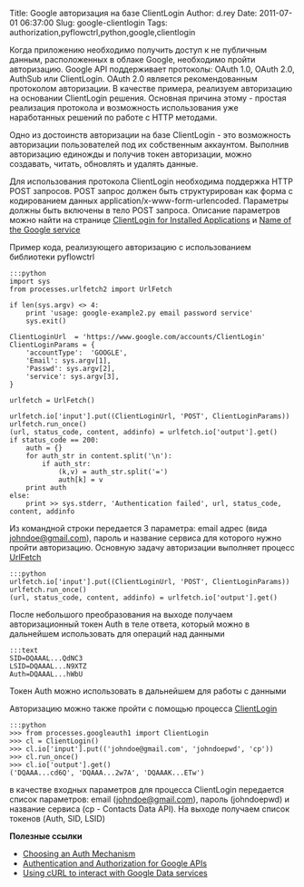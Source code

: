 Title: Google авторизация на базе ClientLogin
Author: d.rey
Date: 2011-07-01 06:37:00
Slug: google-clientlogin
Tags: authorization,pyflowctrl,python,google,clientlogin

Когда приложению необходимо получить доступ к не публичным данным, расположенных в облаке Google, необходимо пройти авторизацию. Google API поддерживает протоколы:  OAuth 1.0,  OAuth 2.0, AuthSub или ClientLogin.  OAuth 2.0 является рекомендованным протоколом авторизации. В качестве примера, реализуем авторизацию на основании ClientLogin решения. Основная причина этому - простая реализация протокола и возможность использования уже наработанных решений по работе с HTTP методами. 

Одно из достоинств авторизации на базе ClientLogin - это возможность авторизации пользователей под их собственным аккаунтом. Выполнив авторизацию единожды и получив токен авторизации, можно создавать, читать, обновлять и удалять данные.

Для использования протокола ClientLogin необходима поддержка HTTP POST запросов. POST запрос должен быть структурирован как форма с кодированием данных application/x-www-form-urlencoded. Параметры должны быть включены в тело POST запроса. Описание параметров можно найти на странице [ClientLogin for Installed Applications](http://code.google.com/apis/accounts/docs/AuthForInstalledApps.html) и [Name of the Google service](http://code.google.com/apis/gdata/faq.html#clientlogin)

Пример кода, реализующего авторизацию с использованием библиотеки pyflowctrl 

    :::python
    import sys
    from processes.urlfetch2 import UrlFetch
    
    if len(sys.argv) <> 4:
        print 'usage: google-example2.py email password service'
        sys.exit()
    
    ClientLoginUrl  = 'https://www.google.com/accounts/ClientLogin'
    ClientLoginParams = {
        'accountType':  'GOOGLE',   
        'Email': sys.argv[1],    
        'Passwd': sys.argv[2],
        'service': sys.argv[3], 
    }
    
    urlfetch = UrlFetch()
    
    urlfetch.io['input'].put((ClientLoginUrl, 'POST', ClientLoginParams))
    urlfetch.run_once()
    (url, status_code, content, addinfo) = urlfetch.io['output'].get()
    if status_code == 200:
        auth = {}
        for auth_str in content.split('\n'):
            if auth_str:
                (k,v) = auth_str.split('=')
                auth[k] = v
        print auth
    else:
        print >> sys.stderr, 'Authentication failed', url, status_code, content, addinfo 
        
Из командной строки передается 3 параметра: email адрес (вида johndoe@gmail.com), пароль и название сервиса для которого нужно пройти авторизацию.  Основную задачу авторизации выполняет процесс [UrlFetch](http://devel.ownport.net/2011/06/http.html) 

    :::python
    urlfetch.io['input'].put((ClientLoginUrl, 'POST', ClientLoginParams))
    urlfetch.run_once()
    (url, status_code, content, addinfo) = urlfetch.io['output'].get()
    
После небольшого преобразования на выходе получаем авторизационный токен Auth в теле ответа, который можно в дальнейшем использовать для операций над данными 
    
    :::text
    SID=DQAAAL...QdNC3
    LSID=DQAAAL...N9XTZ
    Auth=DQAAAL...hWbU
    
Токен Auth можно использовать в дальнейшем для работы с данными

Авторизацию можно также пройти с помощью процесса [ClientLogin](https://code.google.com/p/sources-ownport/source/browse/pyflowctrl/processes/googleauth1.py)
    
    :::python
    >>> from processes.googleauth1 import ClientLogin
    >>> cl = ClientLogin()
    >>> cl.io['input'].put(('johndoe@gmail.com', 'johndoepwd', 'cp'))
    >>> cl.run_once()
    >>> cl.io['output'].get()
    ('DQAAA...cd6Q', 'DQAAA...2w7A', 'DQAAAK...ETw')
    
в качестве входных параметров для процесса ClientLogin передается список параметров: email (johndoe@gmail.com), пароль (johndoepwd) и название сервиса (cp - Contacts Data API). На выходе получаем список токенов (Auth, SID, LSID)

**Полезные ссылки**

- [Choosing an Auth Mechanism](http://code.google.com/apis/accounts/docs/GettingStarted.html)
- [Authentication and Authorization for Google APIs](http://code.google.com/apis/accounts/)
- [Using cURL to interact with Google Data services](http://code.google.com/apis/gdata/articles/using_cURL.html)

